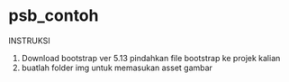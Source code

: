# psb_contoh
INSTRUKSI
1. Download bootstrap ver 5.13
pindahkan file bootstrap ke projek kalian
2. buatlah folder img untuk memasukan asset gambar
